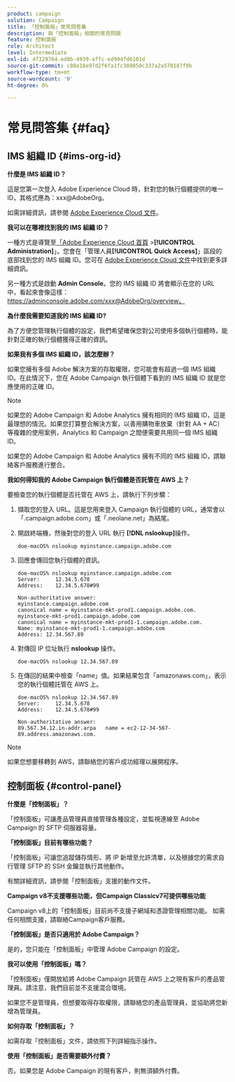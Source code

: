 ```yaml
---
product: campaign
solution: Campaign
title: 「控制面板」常見問答集
description: 與「控制面板」相關的常見問題
feature: 控制面板
role: Architect
level: Intermediate
exl-id: 4f329764-ed8b-4939-affc-ed994fd6101d
source-git-commit: c88e18e97d2f6fa1fc308050c337a2a578187f9b
workflow-type: tm+mt
source-wordcount: '0'
ht-degree: 0%

---
```


# 常見問答集 {#faq}

## IMS 組織 ID {#ims-org-id}

**什麼是 IMS 組織 ID？**

這是您第一次登入 Adobe Experience Cloud 時，針對您的執行個體提供的唯一 ID，其格式應為：xxx@AdobeOrg。

如需詳細資訊，請參閱 [Adobe Experience Cloud 文件](https://marketing.adobe.com/resources/help/zh_TW/mcloud/organizations.html)。

**我可以在哪裡找到我的 IMS 組織 ID？**

一種方式是導覽至[「Adobe Experience Cloud 首頁](https://experiencecloud.adobe.com/) >**[!UICONTROL Administration]**」。您會在「管理人員&#x200B;**[!UICONTROL Quick Access]**」區段的底部找到您的 IMS 組織 ID。您可在 [Adobe Experience Cloud 文件](https://marketing.adobe.com/resources/help/en_US/mcloud/organizations.html)中找到更多詳細資訊。

另一種方式是啟動 **Admin Console**。您的 IMS 組織 ID 將會顯示在您的 URL 中，看起來會像這樣：https://adminconsole.adobe.com/xxx@AdobeOrg/overview。

**為什麼我需要知道我的 IMS 組織 ID?**

為了方便您管理執行個體的設定，我們希望確保您對公司使用多個執行個體時，能針對正確的執行個體獲得正確的資訊。

**如果我有多個 IMS 組織 ID，該怎麼辦？**

如果您擁有多個 Adobe 解決方案的存取權限，您可能會有超過一個 IMS 組織 ID。在此情況下，您在 Adobe Campaign 執行個體下看到的 IMS 組織 ID 就是您應使用的正確 ID。

>[!NOTE]
>
>如果您的 Adobe Campaign 和 Adobe Analytics 擁有相同的 IMS 組織 ID，這是最理想的情況。如果您打算整合解決方案，以善用購物車放棄（針對 AA + AC）等複雜的使用案例，Analytics 和 Campaign 之間便需要共用同一個 IMS 組織 ID。
>
>如果您的 Adobe Campaign 和 Adobe Analytics 擁有不同的 IMS 組織 ID，請聯絡客戶服務進行整合。

**我如何得知我的 Adobe Campaign 執行個體是否託管在 AWS 上？**

要檢查您的執行個體是否托管在 AWS 上，請執行下列步驟：

1. 擷取您的登入 URL。這是您用來登入 Campaign 執行個體的 URL，通常會以「.campaign.adobe.com」或「.neolane.net」為結尾。
1. 開啟終端機，然後對您的登入 URL 執行 **[!DNL nslookup]**&#x200B;操作。

   `doe-macOS% nslookup myinstance.campaign.adobe.com`

1. 回應會傳回您執行個體的資訊。

   ```
   doe-macOS% nslookup myinstance.campaign.adobe.com
   Server:     12.34.5.678
   Address:    12.34.5.678#99
   
   Non-authoritative answer:
   myinstance.campaign.adobe.com
   canonical name = myinstance-mkt-prod1.campaign.adobe.com.
   myinstance-mkt-prod1.campaign.adobe.com
   canonical name = myinstance-mkt-prod1-1.campaign.adobe.com.
   Name: myinstance-mkt-prod1-1.campaign.adobe.com
   Address: 12.34.567.89
   ```

1. 對傳回 IP 位址執行 **nslookup** 操作。

   `doe-macOS% nslookup 12.34.567.89`

1. 在傳回的結果中檢查「name」值。如果結果包含「amazonaws.com」，表示您的執行個體託管在 AWS 上。

   ```
   doe-macOS% nslookup 12.34.567.89
   Server:     12.34.5.678
   Address:    12.34.5.678#99
   
   Non-authoritative answer:
   89.567.34.12.in-addr.arpa   name = ec2-12-34-567-89.address.amazonaws.com.
   ```

>[!NOTE]
>
>如果您想要移轉到 AWS，請聯絡您的客戶成功經理以展開程序。

## 控制面板 {#control-panel}

**什麼是「控制面板」？**

「控制面板」可讓產品管理員直接管理各種設定，並監視連線至 Adobe Campaign 的 SFTP 伺服器容量。

**「控制面板」目前有哪些功能？**

「控制面板」可讓您追蹤儲存情形、將 IP 新增至允許清單，以及根據您的需求自行管理 SFTP 的 SSH 金鑰並執行其他動作。

有關詳細資訊，請參閱「控制面板」支援的動作文件。

**Campaign v8不支援哪些功能，但Campaign Classicv7可提供哪些功能**

Campaign v8上的「控制面板」目前尚不支援子網域和憑證管理相關功能。 如需任何相關支援，請聯絡Campaign客戶服務。

**「控制面板」是否只適用於 Adobe Campaign？**

是的，您只能在「控制面板」中管理 Adobe Campaign 的設定。

**我可以使用「控制面板」嗎？**

「控制面板」僅開放給將 Adobe Campaign 託管在 AWS 上之現有客戶的產品管理員。請注意，我們目前並不支援混合環境。

如果您不是管理員，但想要取得存取權限，請聯絡您的產品管理員，並協助將您新增為管理員。

**如何存取「控制面板」？**

如需存取「控制面板」文件，請依照下列詳細指示操作。

**使用「控制面板」是否需要額外付費？**

否。如果您是 Adobe Campaign 的現有客戶，則無須額外付費。
